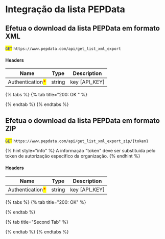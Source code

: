 # Integração da lista PEPData

## Efetua o download da lista PEPData em formato XML

<mark style="color:blue;">`GET`</mark> `https://www.pepdata.com/api/get_list_xml_export`

#### Headers

| Name                                             | Type   | Description     |
| ------------------------------------------------ | ------ | --------------- |
| Authentication<mark style="color:red;">\*</mark> | string | key \[API\_KEY] |

{% tabs %}
{% tab title="200: OK " %}

{% endtab %}
{% endtabs %}

## Efetua o download da lista PEPData em formato ZIP

<mark style="color:blue;">`GET`</mark> `https://www.pepdata.com/api/get_list_xml_export_zip/{token}`

{% hint style="info" %}
A informação "token" deve ser substituida pelo token de autorização especifico da organização.&#x20;
{% endhint %}

#### Headers

| Name                                             | Type   | Description     |
| ------------------------------------------------ | ------ | --------------- |
| Authentication<mark style="color:red;">\*</mark> | string | key \[API\_KEY] |

{% tabs %}
{% tab title="200: OK" %}

{% endtab %}

{% tab title="Second Tab" %}

{% endtab %}
{% endtabs %}
